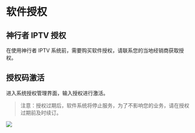 # 软件授权


## 神行者 IPTV 授权

在使用神行者 IPTV 系统前，需要购买软件授权，请联系您的当地经销商获取授权。


## 授权码激活

进入系统授权管理界面，输入授权进行激活。

> 注意：授权过期后，软件系统将停止服务，为了不影响您的业务，请在授权过期前及时续订。

![](http://static.toughcloud.net/toughsms/tc_20180702191519_26.png)
